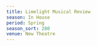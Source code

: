 ```yaml
---
title: Limelight Musical Review
season: In House
period: Spring
season_sort: 280
venue: New Theatre
---
```



